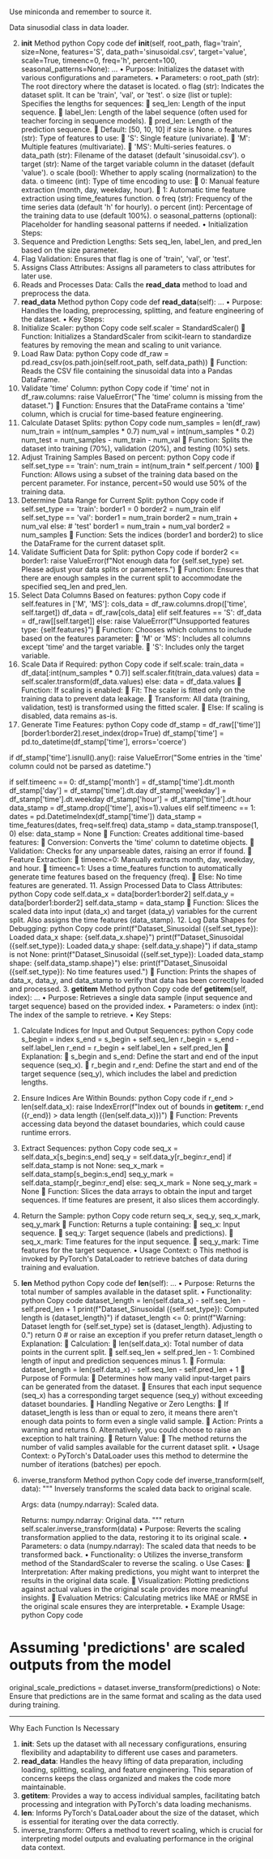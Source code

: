 Use miniconda and remember to source it.

Data sinusodial class in data loader. 


2. __init__ Method
python
Copy code
def __init__(self, root_path, flag='train', size=None,
             features='S', data_path='sinusoidal.csv',
             target='value', scale=True, timeenc=0, freq='h', percent=100,
             seasonal_patterns=None):
    ...
•	Purpose: Initializes the dataset with various configurations and parameters.
•	Parameters:
o	root_path (str): The root directory where the dataset is located.
o	flag (str): Indicates the dataset split. It can be 'train', 'val', or 'test'.
o	size (list or tuple): Specifies the lengths for sequences:
	seq_len: Length of the input sequence.
	label_len: Length of the label sequence (often used for teacher forcing in sequence models).
	pred_len: Length of the prediction sequence.
	Default: [50, 10, 10] if size is None.
o	features (str): Type of features to use:
	'S': Single feature (univariate).
	'M': Multiple features (multivariate).
	'MS': Multi-series features.
o	data_path (str): Filename of the dataset (default 'sinusoidal.csv').
o	target (str): Name of the target variable column in the dataset (default 'value').
o	scale (bool): Whether to apply scaling (normalization) to the data.
o	timeenc (int): Type of time encoding to use:
	0: Manual feature extraction (month, day, weekday, hour).
	1: Automatic time feature extraction using time_features function.
o	freq (str): Frequency of the time series data (default 'h' for hourly).
o	percent (int): Percentage of the training data to use (default 100%).
o	seasonal_patterns (optional): Placeholder for handling seasonal patterns if needed.
•	Initialization Steps:
1.	Sequence and Prediction Lengths: Sets seq_len, label_len, and pred_len based on the size parameter.
2.	Flag Validation: Ensures that flag is one of 'train', 'val', or 'test'.
3.	Assigns Class Attributes: Assigns all parameters to class attributes for later use.
4.	Reads and Processes Data: Calls the __read_data__ method to load and preprocess the data.
3. __read_data__ Method
python
Copy code
def __read_data__(self):
    ...
•	Purpose: Handles the loading, preprocessing, splitting, and feature engineering of the dataset.
•	Key Steps:
1.	Initialize Scaler:
python
Copy code
self.scaler = StandardScaler()
	Function: Initializes a StandardScaler from scikit-learn to standardize features by removing the mean and scaling to unit variance.
2.	Load Raw Data:
python
Copy code
df_raw = pd.read_csv(os.path.join(self.root_path, self.data_path))
	Function: Reads the CSV file containing the sinusoidal data into a Pandas DataFrame.
3.	Validate 'time' Column:
python
Copy code
if 'time' not in df_raw.columns:
    raise ValueError("The 'time' column is missing from the dataset.")
	Function: Ensures that the DataFrame contains a 'time' column, which is crucial for time-based feature engineering.
4.	Calculate Dataset Splits:
python
Copy code
num_samples = len(df_raw)
num_train = int(num_samples * 0.7)
num_val = int(num_samples * 0.2)
num_test = num_samples - num_train - num_val
	Function: Splits the dataset into training (70%), validation (20%), and testing (10%) sets.
5.	Adjust Training Samples Based on percent:
python
Copy code
if self.set_type == 'train':
    num_train = int(num_train * self.percent / 100)
	Function: Allows using a subset of the training data based on the percent parameter. For instance, percent=50 would use 50% of the training data.
6.	Determine Data Range for Current Split:
python
Copy code
if self.set_type == 'train':
    border1 = 0
    border2 = num_train
elif self.set_type == 'val':
    border1 = num_train
    border2 = num_train + num_val
else:  # 'test'
    border1 = num_train + num_val
    border2 = num_samples
	Function: Sets the indices (border1 and border2) to slice the DataFrame for the current dataset split.
7.	Validate Sufficient Data for Split:
python
Copy code
if border2 <= border1:
    raise ValueError(f"Not enough data for {self.set_type} set. Please adjust your data splits or parameters.")
	Function: Ensures that there are enough samples in the current split to accommodate the specified seq_len and pred_len.
8.	Select Data Columns Based on features:
python
Copy code
if self.features in ['M', 'MS']:
    cols_data = df_raw.columns.drop(['time', self.target])
    df_data = df_raw[cols_data]
elif self.features == 'S':
    df_data = df_raw[[self.target]]
else:
    raise ValueError(f"Unsupported features type: {self.features}")
	Function: Chooses which columns to include based on the features parameter:
	'M' or 'MS': Includes all columns except 'time' and the target variable.
	'S': Includes only the target variable.
9.	Scale Data if Required:
python
Copy code
if self.scale:
    train_data = df_data[:int(num_samples * 0.7)]
    self.scaler.fit(train_data.values)
    data = self.scaler.transform(df_data.values)
else:
    data = df_data.values
	Function: If scaling is enabled:
	Fit: The scaler is fitted only on the training data to prevent data leakage.
	Transform: All data (training, validation, test) is transformed using the fitted scaler.
	Else: If scaling is disabled, data remains as-is.
10.	Generate Time Features:
python
Copy code
df_stamp = df_raw[['time']][border1:border2].reset_index(drop=True)
df_stamp['time'] = pd.to_datetime(df_stamp['time'], errors='coerce')

if df_stamp['time'].isnull().any():
    raise ValueError("Some entries in the 'time' column could not be parsed as datetime.")

if self.timeenc == 0:
    df_stamp['month'] = df_stamp['time'].dt.month
    df_stamp['day'] = df_stamp['time'].dt.day
    df_stamp['weekday'] = df_stamp['time'].dt.weekday
    df_stamp['hour'] = df_stamp['time'].dt.hour
    data_stamp = df_stamp.drop(['time'], axis=1).values
elif self.timeenc == 1:
    dates = pd.DatetimeIndex(df_stamp['time'])
    data_stamp = time_features(dates, freq=self.freq)
    data_stamp = data_stamp.transpose(1, 0)
else:
    data_stamp = None
	Function: Creates additional time-based features:
	Conversion: Converts the 'time' column to datetime objects.
	Validation: Checks for any unparseable dates, raising an error if found.
	Feature Extraction:
	timeenc=0: Manually extracts month, day, weekday, and hour.
	timeenc=1: Uses a time_features function to automatically generate time features based on the frequency (freq).
	Else: No time features are generated.
11.	Assign Processed Data to Class Attributes:
python
Copy code
self.data_x = data[border1:border2]
self.data_y = data[border1:border2]
self.data_stamp = data_stamp
	Function: Slices the scaled data into input (data_x) and target (data_y) variables for the current split. Also assigns the time features (data_stamp).
12.	Log Data Shapes for Debugging:
python
Copy code
print(f"Dataset_Sinusoidal ({self.set_type}): Loaded data_x shape: {self.data_x.shape}")
print(f"Dataset_Sinusoidal ({self.set_type}): Loaded data_y shape: {self.data_y.shape}")
if data_stamp is not None:
    print(f"Dataset_Sinusoidal ({self.set_type}): Loaded data_stamp shape: {self.data_stamp.shape}")
else:
    print(f"Dataset_Sinusoidal ({self.set_type}): No time features used.")
	Function: Prints the shapes of data_x, data_y, and data_stamp to verify that data has been correctly loaded and processed.
3. __getitem__ Method
python
Copy code
def __getitem__(self, index):
    ...
•	Purpose: Retrieves a single data sample (input sequence and target sequence) based on the provided index.
•	Parameters:
o	index (int): The index of the sample to retrieve.
•	Key Steps:
1.	Calculate Indices for Input and Output Sequences:
python
Copy code
s_begin = index
s_end = s_begin + self.seq_len
r_begin = s_end - self.label_len
r_end = r_begin + self.label_len + self.pred_len
	Explanation:
	s_begin and s_end: Define the start and end of the input sequence (seq_x).
	r_begin and r_end: Define the start and end of the target sequence (seq_y), which includes the label and prediction lengths.
2.	Ensure Indices Are Within Bounds:
python
Copy code
if r_end > len(self.data_x):
    raise IndexError(f"Index out of bounds in __getitem__: r_end ({r_end}) > data length ({len(self.data_x)})")
	Function: Prevents accessing data beyond the dataset boundaries, which could cause runtime errors.
3.	Extract Sequences:
python
Copy code
seq_x = self.data_x[s_begin:s_end]
seq_y = self.data_y[r_begin:r_end]
if self.data_stamp is not None:
    seq_x_mark = self.data_stamp[s_begin:s_end]
    seq_y_mark = self.data_stamp[r_begin:r_end]
else:
    seq_x_mark = None
    seq_y_mark = None
	Function: Slices the data arrays to obtain the input and target sequences. If time features are present, it also slices them accordingly.
4.	Return the Sample:
python
Copy code
return seq_x, seq_y, seq_x_mark, seq_y_mark
	Function: Returns a tuple containing:
	seq_x: Input sequence.
	seq_y: Target sequence (labels and predictions).
	seq_x_mark: Time features for the input sequence.
	seq_y_mark: Time features for the target sequence.
•	Usage Context:
o	This method is invoked by PyTorch's DataLoader to retrieve batches of data during training and evaluation.
4. __len__ Method
python
Copy code
def __len__(self):
    ...
•	Purpose: Returns the total number of samples available in the dataset split.
•	Functionality:
python
Copy code
dataset_length = len(self.data_x) - self.seq_len - self.pred_len + 1
print(f"Dataset_Sinusoidal ({self.set_type}): Computed length is {dataset_length}")
if dataset_length <= 0:
    print(f"Warning: Dataset length for {self.set_type} set is {dataset_length}. Adjusting to 0.")
    return 0  # or raise an exception if you prefer
return dataset_length
o	Explanation:
	Calculation:
	len(self.data_x): Total number of data points in the current split.
	self.seq_len + self.pred_len - 1: Combined length of input and prediction sequences minus 1.
	Formula: dataset_length = len(self.data_x) - self.seq_len - self.pred_len + 1
	Purpose of Formula:
	Determines how many valid input-target pairs can be generated from the dataset.
	Ensures that each input sequence (seq_x) has a corresponding target sequence (seq_y) without exceeding dataset boundaries.
	Handling Negative or Zero Lengths:
	If dataset_length is less than or equal to zero, it means there aren't enough data points to form even a single valid sample.
	Action: Prints a warning and returns 0. Alternatively, you could choose to raise an exception to halt training.
	Return Value:
	The method returns the number of valid samples available for the current dataset split.
•	Usage Context:
o	PyTorch's DataLoader uses this method to determine the number of iterations (batches) per epoch.
5. inverse_transform Method
python
Copy code
def inverse_transform(self, data):
    """
    Inversely transforms the scaled data back to original scale.

    Args:
        data (numpy.ndarray): Scaled data.

    Returns:
        numpy.ndarray: Original data.
    """
    return self.scaler.inverse_transform(data)
•	Purpose: Reverts the scaling transformation applied to the data, restoring it to its original scale.
•	Parameters:
o	data (numpy.ndarray): The scaled data that needs to be transformed back.
•	Functionality:
o	Utilizes the inverse_transform method of the StandardScaler to reverse the scaling.
o	Use Cases:
	Interpretation: After making predictions, you might want to interpret the results in the original data scale.
	Visualization: Plotting predictions against actual values in the original scale provides more meaningful insights.
	Evaluation Metrics: Calculating metrics like MAE or RMSE in the original scale ensures they are interpretable.
•	Example Usage:
python
Copy code
# Assuming 'predictions' are scaled outputs from the model
original_scale_predictions = dataset.inverse_transform(predictions)
o	Note: Ensure that predictions are in the same format and scaling as the data used during training.
________________________________________
Why Each Function Is Necessary
1.	__init__: Sets up the dataset with all necessary configurations, ensuring flexibility and adaptability to different use cases and parameters.
2.	__read_data__: Handles the heavy lifting of data preparation, including loading, splitting, scaling, and feature engineering. This separation of concerns keeps the class organized and makes the code more maintainable.
3.	__getitem__: Provides a way to access individual samples, facilitating batch processing and integration with PyTorch's data loading mechanisms.
4.	__len__: Informs PyTorch's DataLoader about the size of the dataset, which is essential for iterating over the data correctly.
5.	inverse_transform: Offers a method to revert scaling, which is crucial for interpreting model outputs and evaluating performance in the original data context.
